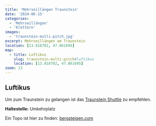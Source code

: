 ```yaml
---
title: 'Mehrseillängen Traunstein'
date: '2024-06-15'
categories:
  - 'Mehrseillängen'
  - 'Klettern'
images: 
  - 'traunstein-multi-pitch.jpg'
excerpt: Mehrseillängen am Traunstein
location: [13.818782, 47.861695]
map:
  - title: Luftikus
    slug: traunstein-multi-pitch#luftikus
    location: [13.818782, 47.861695]
zoom: 13
---
```


## Luftikus

Um zum Traunstein zu gelangen ist das [Traunstein Shuttle](https://traunsee-almtal.salzkammergut.at/anreise-nahverkehr/regionale-mobilitaet/gmunden-mobilitaet.html) zu empfehlen. 

**Haltestelle:** Umkehrplatz

Ein Topo ist hier zu finden: [bergsteigen.com](https://www.bergsteigen.com/touren/klettern/luftikus/)


